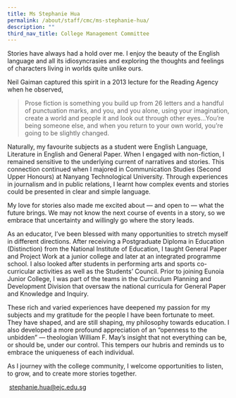 ```yaml
---
title: Ms Stephanie Hua
permalink: /about/staff/cmc/ms-stephanie-hua/
description: ""
third_nav_title: College Management Committee
---
```




Stories have always had a hold over me. I enjoy the beauty of the English language and all its idiosyncrasies and exploring the thoughts and feelings of characters living in worlds quite unlike ours.

Neil Gaiman captured this spirit in a 2013 lecture for the Reading Agency when he observed,

> Prose fiction is something you build up from 26 letters and a handful of punctuation marks, and you, and you alone, using your imagination, create a world and people it and look out through other eyes...You’re being someone else, and when you return to your own world, you’re going to be slightly changed.

Naturally, my favourite subjects as a student were English Language, Literature in English and General Paper. When I engaged with non-fiction, I remained sensitive to the underlying current of narratives and stories. This connection continued when I majored in Communication Studies (Second Upper Honours) at Nanyang Technological University. Through experiences in journalism and in public relations, I learnt how complex events and stories could be presented in clear and simple language.

My love for stories also made me excited about — and open to — what the future brings. We may not know the next course of events in a story, so we embrace that uncertainty and willingly go where the story leads.

As an educator, I’ve been blessed with many opportunities to stretch myself in different directions. After receiving a Postgraduate Diploma in Education (Distinction) from the National Institute of Education, I taught General Paper and Project Work at a junior college and later at an integrated programme school. I also looked after students in performing arts and sports co-curricular activities as well as the Students’ Council. Prior to joining Eunoia Junior College, I was part of the teams in the Curriculum Planning and Development Division that oversaw the national curricula for General Paper and Knowledge and Inquiry.

These rich and varied experiences have deepened my passion for my subjects and my gratitude for the people I have been fortunate to meet. They have shaped, and are still shaping, my philosophy towards education. I also developed a more profound appreciation of an “openness to the unbidden” — theologian William F. May’s insight that not everything can be, or should be, under our control. This tempers our hubris and reminds us to embrace the uniqueness of each individual.

As I journey with the college community, I welcome opportunities to listen, to grow, and to create more stories together.

 [stephanie.hua@ejc.edu.sg](mailto:stephanie.hua@ejc.edu.sg)
